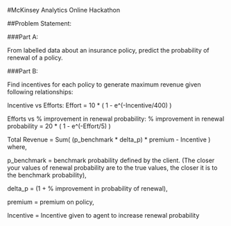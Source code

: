 #McKinsey Analytics Online Hackathon

##Problem Statement:

###Part A:

From labelled data about an insurance policy, predict the probability of renewal of a policy. 

###Part B:

Find incentives for each policy to generate maximum revenue given following relationships:

Incentive vs Efforts:
Effort = 10 * ( 1 - e^(-Incentive/400) )

Efforts vs % improvement in renewal probability:
% improvement in renewal probability = 20 * ( 1 - e^(-Effort/5) )

Total Revenue = Sum( (p_benchmark * delta_p) * premium - Incentive ) where,

p_benchmark = benchmark probability defined by the client. (The closer your values of renewal probability are to the true values, the closer it is to the benchmark probability),

delta_p = (1 + % improvement in probability of renewal),

premium = premium on policy,

Incentive = Incentive given to agent to increase renewal probability